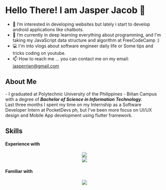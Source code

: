 <h1> Hello There! I am Jasper Jacob 👋 </h1>

- 👀 I’m interested in developing websites but lately i start to develop android applications like chatbots.
- 🌱 I’m currently in deep learning everything about programming, and I'm taking my JavaScript data structure and algorithm at FreeCodeCamp :)
- 💻 I'm into vlogs about software engineer daily life or Some tips and tricks coding on youtube.
- 📫 How to reach me ... you can contact me on my email: jasperrjan@gmail.com

<h2> About Me </h2>
- I graduated at Polytechnic University of the Philippines - Biñan Campus with a degree of <b><i>Bachelor of Science in Information Technology</i></b>.<br>Last three months I spent my time on my Internship as a Software Developer Intern at PocketDevs ph, but I've been more focus on UI/UX design and Mobile App development using flutter framework.
<h2> Skills </h2>
<h4> Experience with </h4>
<p align="center">
  <a href="https://skillicons.dev">
    <img src="https://skillicons.dev/icons?i=html,css,javascript,bootstrap,laravel" />
  </a>
  <br>
  <a href="https://skillicons.dev">
    <img src="https://skillicons.dev/icons?i=flutter,dart,firebase,react,figma" />
  </a>
</p>
<h4> Familiar with</h4>
<p align="center">
  <a href="https://skillicons.dev">
    <img src="https://skillicons.dev/icons?i=py,sqlite,java,vscode,git" />
  </a>
</p>


<!---
jasperjacoob/jasperjacoob is a ✨ special ✨ repository because its `README.md` (this file) appears on your GitHub profile.
You can click the Preview link to take a look at your changes.
--->
